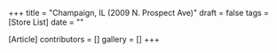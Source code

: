 +++
title = "Champaign, IL (2009 N. Prospect Ave)"
draft = false
tags = [Store List]
date = ""

[Article]
contributors = []
gallery = []
+++
